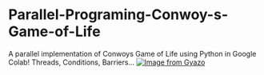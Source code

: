 # Parallel-Programing-Conwoy-s-Game-of-Life
A parallel implementation of Conwoys Game of Life using Python in Google Colab!
Threads, Conditions, Barriers...
[![Image from Gyazo](https://i.gyazo.com/4728173a3edb5e53da10689001613290.gif)](https://gyazo.com/4728173a3edb5e53da10689001613290)
